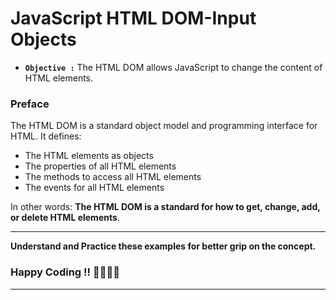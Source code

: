 # JavaScript HTML DOM-Input Objects

- **`Objective :`** The HTML DOM allows JavaScript to change the content of HTML elements.

### Preface

The HTML DOM is a standard object model and programming interface for HTML. It defines:

- The HTML elements as objects
- The properties of all HTML elements
- The methods to access all HTML elements
- The events for all HTML elements

In other words: **The HTML DOM is a standard for how to get, change, add, or delete HTML elements**.

---

**Understand and Practice these examples for better grip on the concept.**

### Happy Coding !! 👍🏻✌🏻

---
